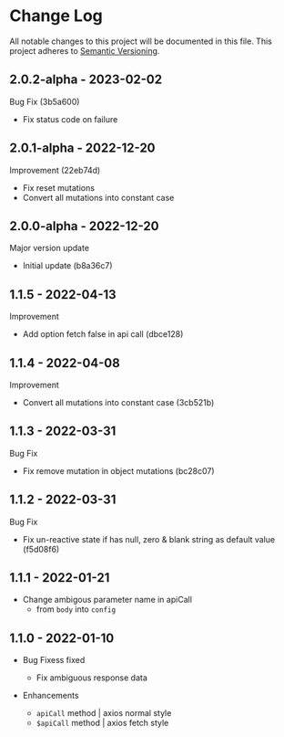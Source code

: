 # Change Log

All notable changes to this project will be documented in this file.
This project adheres to [Semantic Versioning](http://semver.org/).


## 2.0.2-alpha - 2023-02-02

Bug Fix (3b5a600)

- Fix status code on failure


## 2.0.1-alpha - 2022-12-20

Improvement (22eb74d)

- Fix reset mutations
- Convert all mutations into constant case


## 2.0.0-alpha - 2022-12-20

Major version update

- Initial update (b8a36c7)


## 1.1.5 - 2022-04-13

Improvement

- Add option fetch false in api call (dbce128)


## 1.1.4 - 2022-04-08

Improvement

- Convert all mutations into constant case (3cb521b)


## 1.1.3 - 2022-03-31

Bug Fix

- Fix remove mutation in object mutations (bc28c07)


## 1.1.2 - 2022-03-31

Bug Fix

- Fix un-reactive state if has null, zero & blank string as default value (f5d08f6)


## 1.1.1 - 2022-01-21

- Change ambigous parameter name in apiCall 
  - from `body` into `config`


## 1.1.0 - 2022-01-10

- Bug Fixess fixed
  - Fix ambiguous response data

- Enhancements
  - `apiCall` method | axios normal style
  - `$apiCall` method | axios fetch style